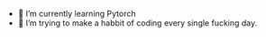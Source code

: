 - 🌱 I’m currently learning Pytorch
- 🌱 I’m trying to make a habbit of coding every single fucking day.
<!---
jaeohshin/jaeohshin is a ✨ special ✨ repository because its `README.md` (this file) appears on your GitHub profile.
You can click the Preview link to take a look at your changes.
--->
